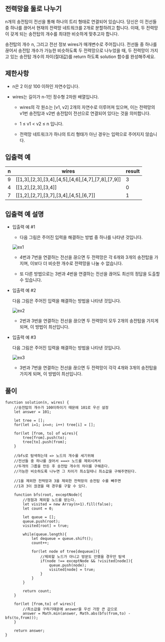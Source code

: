 ## 전력망을 둘로 나누기

n개의 송전탑이 전선을 통해 하나의 트리 형태로 연결되어 있습니다. 당신은 이 전선들 중 하나를 끊어서 현재의 전력망 네트워크를 2개로 분할하려고 합니다. 이때, 두 전력망이 갖게 되는 송전탑의 개수를 최대한 비슷하게 맞추고자 합니다.

송전탑의 개수 n, 그리고 전선 정보 wires가 매개변수로 주어집니다. 전선들 중 하나를 끊어서 송전탑 개수가 가능한 비슷하도록 두 전력망으로 나누었을 때, 두 전력망이 가지고 있는 송전탑 개수의 차이(절대값)를 return 하도록 solution 함수를 완성해주세요.

## 제한사항

- n은 2 이상 100 이하인 자연수입니다.

- wires는 길이가 n-1인 정수형 2차원 배열입니다.

  - wires의 각 원소는 [v1, v2] 2개의 자연수로 이루어져 있으며, 이는 전력망의 v1번 송전탑과 v2번 송전탑이 전선으로 연결되어 있다는 것을 의미합니다.

  - 1 ≤ v1 < v2 ≤ n 입니다.

  - 전력망 네트워크가 하나의 트리 형태가 아닌 경우는 입력으로 주어지지 않습니다.

## 입출력 예

| n   | wires                                             | result |
| --- | ------------------------------------------------- | ------ |
| 9   | [[1,3],[2,3],[3,4],[4,5],[4,6],[4,7],[7,8],[7,9]] | 3      |
| 4   | [[1,2],[2,3],[3,4]]                               | 0      |
| 7   | [[1,2],[2,7],[3,7],[3,4],[4,5],[6,7]]             | 1      |

## 입출력 예 설명

- 입출력 예 #1

  - 다음 그림은 주어진 입력을 해결하는 방법 중 하나를 나타낸 것입니다.

  ![ex1](https://github.com/yookeunbyul/codingtest-kit/assets/91243651/51d19930-f6fe-41eb-8f24-331a03f602e9)

  - 4번과 7번을 연결하는 전선을 끊으면 두 전력망은 각 6개와 3개의 송전탑을 가지며, 이보다 더 비슷한 개수로 전력망을 나눌 수 없습니다.

  - 또 다른 방법으로는 3번과 4번을 연결하는 전선을 끊어도 최선의 정답을 도출할 수 있습니다.

- 입출력 예 #2

  다음 그림은 주어진 입력을 해결하는 방법을 나타낸 것입니다.

  ![ex2](https://github.com/yookeunbyul/codingtest-kit/assets/91243651/04dedd27-d3c5-4246-a230-20b32e935944)

  - 2번과 3번을 연결하는 전선을 끊으면 두 전력망이 모두 2개의 송전탑을 가지게 되며, 이 방법이 최선입니다.

- 입출력 예 #3

  다음 그림은 주어진 입력을 해결하는 방법을 나타낸 것입니다.

  ![ex3](https://github.com/yookeunbyul/codingtest-kit/assets/91243651/21df3d47-aea3-4bca-93d5-0067c8fbd9a8)

  - 3번과 7번을 연결하는 전선을 끊으면 두 전력망이 각각 4개와 3개의 송전탑을 가지게 되며, 이 방법이 최선입니다.

## 풀이

```
function solution(n, wires) {
    //송전탑의 개수가 100이하이기 때문에 101로 우선 설정
    let answer = 101;

    let tree = [];
    for(let i=1; i<=n; i++) tree[i] = [];

    for(let [from, to] of wires){
        tree[from].push(to);
        tree[to].push(from);
    }

    //bfs로 탐색하는데 => 노드의 개수를 세기위해
    //전선들 중 하나를 끊어서 ===> 노드를 제외시켜서
    //두개의 그룹을 만든 후 송전탑 개수의 차이를 구해준다.
    //가능한 비슷하도록 나누면 그 차이가 최소일테니 최소값을 구해주면된다.

    //1을 제외한 전력망과 3을 제외한 전력망의 송전탑 수를 빼주면
    //1과 3이 끊겼을 때 경우를 구할 수 있다.

    function bfs(root, exceptNode){
        //정점과 제외할 노드를 받는다.
        let visited = new Array(n+1).fill(false);
        let count = 0;

        let queue = [];
        queue.push(root);
        visited[root] = true;

        while(queue.length){
            let dequeue = queue.shift();
            count++;

            for(let node of tree[dequeue]){
                //제외할 노드가 아니고 방문도 안했을 경우만 탐색
                if(node !== exceptNode && !visited[node]){
                    queue.push(node);
                    visited[node] = true;
                }
            }
        }

        return count;
    }

    for(let [from,to] of wires){
        //최소값을 구하기때문에 answer을 우선 가장 큰 값으로
        answer = Math.min(answer, Math.abs(bfs(from,to) - bfs(to,from)));
    }

    return answer;
}
```
